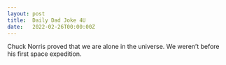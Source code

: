 ```yaml
---
layout: post
title:  Daily Dad Joke 4U
date:   2022-02-26T00:00:00Z
---
```

Chuck Norris proved that we are alone in the universe. We weren’t before his first space expedition.
